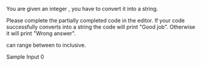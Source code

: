You are given an integer , you have to convert it into a string.

Please complete the partially completed code in the editor. If your code successfully converts  into a string  the code will print "Good job". Otherwise it will print "Wrong answer".

can range between  to  inclusive.

Sample Input 0